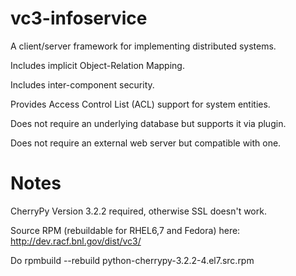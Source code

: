 # vc3-infoservice

A client/server framework for implementing distributed systems. 

Includes implicit Object-Relation Mapping.

Includes inter-component security. 

Provides Access Control List (ACL) support for system entities. 

Does not require an underlying database but supports it via plugin. 

Does not require an external web server but compatible with one. 


# Notes

CherryPy Version 3.2.2 required, otherwise SSL doesn't work. 

Source RPM (rebuildable for RHEL6,7 and Fedora) here:
  http://dev.racf.bnl.gov/dist/vc3/

Do rpmbuild --rebuild python-cherrypy-3.2.2-4.el7.src.rpm